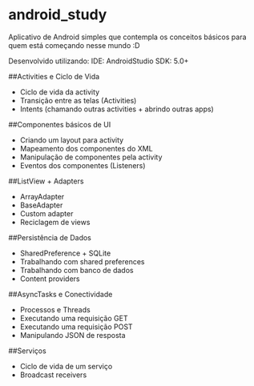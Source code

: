 # android_study

Aplicativo de Android simples que contempla os conceitos básicos para quem está começando nesse mundo :D

Desenvolvido utilizando:
IDE: AndroidStudio
SDK: 5.0+

##Activities e Ciclo de Vida
 - Ciclo de vida da activity
 - Transição entre as telas (Activities)
 - Intents (chamando outras activities + abrindo outras apps)

##Componentes básicos de UI
 - Criando um layout para activity
 - Mapeamento dos componentes do XML
 - Manipulação de componentes pela activity
 - Eventos dos componentes (Listeners)

##ListView + Adapters
 - ArrayAdapter
 - BaseAdapter
 - Custom adapter
 - Reciclagem de views 

##Persistência de Dados
 - SharedPreference + SQLite
 - Trabalhando com shared preferences
 - Trabalhando com banco de dados
 - Content providers

##AsyncTasks e Conectividade
 - Processos e Threads
 - Executando uma requisição GET
 - Executando uma requisição POST
 - Manipulando JSON de resposta

##Serviços
 - Ciclo de vida de um serviço
 - Broadcast receivers
